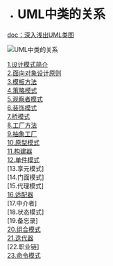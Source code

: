 - # UML中类的关系
[doc：深入浅出UML类图](http://www.uml.org.cn/oobject/201211231.asp)


![UML中类的关系](https://github.com/havenow/my-C-plus-plus/blob/master/C%2B%2B%E8%AE%BE%E8%AE%A1%E6%A8%A1%E5%BC%8F/images/uml%E7%B1%BB%E7%9A%84%E5%85%B3%E7%B3%BB.png)  


[1.设计模式简介](https://github.com/havenow/my-C-plus-plus/blob/master/C%2B%2B设计模式/1.设计模式简介.md)  
[2.面向对象设计原则](https://github.com/havenow/my-C-plus-plus/blob/master/C%2B%2B设计模式/2.面向对象设计原则.md)  
[3.模板方法](https://github.com/havenow/my-C-plus-plus/blob/master/C%2B%2B设计模式/3.模板方法.md)  
[4.策略模式](https://github.com/havenow/my-C-plus-plus/blob/master/C%2B%2B设计模式/4.策略模式.md)  
[5.观察者模式](https://github.com/havenow/my-C-plus-plus/blob/master/C%2B%2B设计模式/5.观察者模式.md)  
[6.装饰模式](https://github.com/havenow/my-C-plus-plus/blob/master/C%2B%2B设计模式/6.装饰模式.md)  
[7.桥模式](https://github.com/havenow/my-C-plus-plus/blob/master/C%2B%2B设计模式/7.桥模式.md)  
[8.工厂方法](https://github.com/havenow/my-C-plus-plus/blob/master/C%2B%2B设计模式/8.工厂方法%20.md)  
[9.抽象工厂](https://github.com/havenow/my-C-plus-plus/blob/master/C%2B%2B设计模式/9.抽象工厂.md)  
[10.原型模式](https://github.com/havenow/my-C-plus-plus/blob/master/C%2B%2B设计模式/10.原型模式.md)  
[11.构建器](https://github.com/havenow/my-C-plus-plus/blob/master/C%2B%2B设计模式/11.构建器.md)  
[12.单件模式](https://github.com/havenow/my-C-plus-plus/blob/master/C%2B%2B设计模式/12.单件模式.md)  
[13.享元模式]   
[14.门面模式]  
[15.代理模式]  
[16.适配器](https://github.com/havenow/my-C-plus-plus/blob/master/C%2B%2B设计模式/16.适配器.md)  
[17.中介者]  
[18.状态模式]  
[19.备忘录]  
[20.组合模式](https://github.com/havenow/my-C-plus-plus/blob/master/C%2B%2B设计模式/20.组合模式.md)  
[21.迭代器](https://github.com/havenow/my-C-plus-plus/blob/master/C%2B%2B设计模式/21.迭代器.md)   
[22.职业链]  
[23.命令模式](https://github.com/havenow/my-C-plus-plus/blob/master/C%2B%2B设计模式/23.命令模式.md)  
